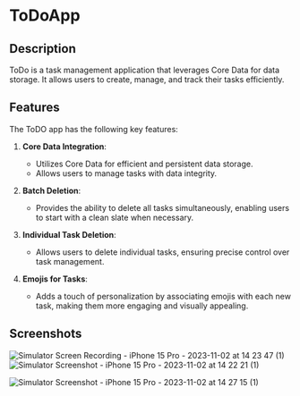 # ToDoApp

## Description

ToDo is a task management application that leverages Core Data for data storage. It allows users to create, manage, and track their tasks efficiently. 

## Features

The ToDO app has the following key features:

1. **Core Data Integration**:
   - Utilizes Core Data for efficient and persistent data storage.
   - Allows users to manage tasks with data integrity.

2. **Batch Deletion**:
   - Provides the ability to delete all tasks simultaneously, enabling users to start with a clean slate when necessary.

3. **Individual Task Deletion**:
   - Allows users to delete individual tasks, ensuring precise control over task management.

4. **Emojis for Tasks**:
   - Adds a touch of personalization by associating emojis with each new task, making them more engaging and visually appealing.


## Screenshots

![Simulator Screen Recording - iPhone 15 Pro - 2023-11-02 at 14 23 47 (1)](https://github.com/StasyaOmak/ToDoApp/assets/127408467/04a04d5b-bb90-46dd-8360-371db1a373c2)  ![Simulator Screenshot - iPhone 15 Pro - 2023-11-02 at 14 22 21 (1)](https://github.com/StasyaOmak/ToDoApp/assets/127408467/af85c2c3-b3ff-438c-b518-99e6f7753435)

![Simulator Screenshot - iPhone 15 Pro - 2023-11-02 at 14 27 15 (1)](https://github.com/StasyaOmak/ToDoApp/assets/127408467/377208eb-32af-4282-9109-c82258cb0247)
